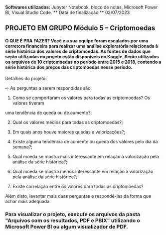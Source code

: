 **Softwares utilizados:** Jupyter Notebook, bloco de notas, Microsoft Power BI, Visual Studio Code.
** Data de finalização:** 02/07/2023

## **PROJETO EM GRUPO Módulo 5 – Criptomoedas**

#### **O QUE É PRA FAZER? Você e a sua equipe foram escalados por uma corretora financeira para realizar uma análise exploratória relacionada à série histórica dos valores de criptomoedas. As fontes de dados que serão utilizadas no projeto estão disponíveis no Kaggle. Serão utilizados os arquivos de 10 criptomoedas no período entre 2015 e 2018, contendo a série histórica dos preços das criptomoedas nesse período.**

Detalhes do projeto:

⇨ As perguntas a serem respondidas são:

1. Como se comportaram os valores para todas as criptomoedas? Os valores tiveram

uma tendência de queda ou de aumento?;

2. Qual os valores médios para todas as criptomoedas?;

3. Em quais anos houve maiores quedas e valorizações?;

4. Existe alguma tendência de aumento ou queda dos valores pelo dia da semana?;

5. Qual moeda se mostra mais interessante em relação à valorização pela análise da série histórica?;

6. Qual moeda se mostra menos interessante em relação à valorização pela análise da série histórica?;

7. Existe correlação entre os valores para todas as criptomoedas?

Além disto, levantar mais duas perguntas e respondê-las da forma que achar mais adequada.


### Para visualizar o projeto, execute os arquivos da pasta **"Arquivos com os resultados, PDF e PBIX"** utilizando o  Microsoft Power BI ou algum visualizador de PDF.
